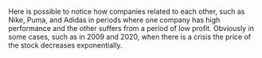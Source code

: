 Here is possible to notice how companies related to each other, such as Nike, Puma, and Adidas in periods where one company has high performance and the other suffers from a period of low profit. Obviously in some cases, such as in 2009 and 2020, when there is a crisis the price of the stock decreases exponentially.
